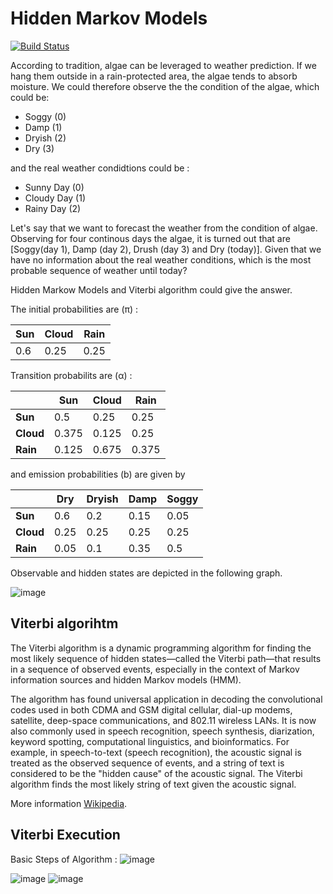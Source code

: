 # Hidden Markov Models
[![Build Status](https://travis-ci.org/joemccann/dillinger.svg?branch=master)](https://travis-ci.org/joemccann/dillinger)

According to tradition, algae can be leveraged to weather prediction.  If we hang them outside in a rain-protected area, the algae tends to absorb moisture. We could therefore observe the the condition of the algae, which could be:
- Soggy (0)
- Damp (1)
- Dryish (2)
- Dry (3)

and the real weather condidtions could be :
- Sunny Day (0)
- Cloudy Day (1)
- Rainy Day (2)

Let's say that we want to forecast the weather from the condition of algae. Observing for four continous days the algae, it is turned out that are [Soggy(day 1), Damp (day 2), Drush (day 3) and Dry (today)]. Given that we have no information about the real weather conditions, which is the most probable sequence of weather until today?

Hidden Markow Models and Viterbi algorithm could give the answer.

The initial probabilities are (π) :

| __Sun__ | __Cloud__ | __Rain__ |
|-------------|------------|------------|
 0.6     | 0.25 | 0.25

Transition probabilits are (α) :

| | __Sun__ | __Cloud__ | __Rain__ |
|-------------|------------|------------|------------|
| __Sun__ | 0.5     | 0.25 | 0.25
| __Cloud__ | 0.375 | 0.125     | 0.25
| __Rain__ |   0.125     | 0.675 | 0.375

and emission probabilities (b) are given by 

| | __Dry__ | __Dryish__ | __Damp__ | __Soggy__ |
|-------------|------------|------------|------------|------------|
| __Sun__ | 0.6     | 0.2 | 0.15 | 0.05
| __Cloud__ | 0.25 | 0.25   | 0.25 | 0.25
| __Rain__ |   0.05     | 0.1 | 0.35 | 0.5

Observable and hidden states are depicted in the following graph.

![image](https://user-images.githubusercontent.com/25617530/70395600-e149eb80-1a08-11ea-8659-815189140dbc.png)



## Viterbi algorihtm
The Viterbi algorithm is a dynamic programming algorithm for finding the most likely sequence of hidden states—called the Viterbi path—that results in a sequence of observed events, especially in the context of Markov information sources and hidden Markov models (HMM).

The algorithm has found universal application in decoding the convolutional codes used in both CDMA and GSM digital cellular, dial-up modems, satellite, deep-space communications, and 802.11 wireless LANs. It is now also commonly used in speech recognition, speech synthesis, diarization, keyword spotting, computational linguistics, and bioinformatics. For example, in speech-to-text (speech recognition), the acoustic signal is treated as the observed sequence of events, and a string of text is considered to be the "hidden cause" of the acoustic signal. The Viterbi algorithm finds the most likely string of text given the acoustic signal.

More information [Wikipedia](https://en.wikipedia.org/wiki/Viterbi_algorithm).

## Viterbi Execution

Basic Steps of Algorithm : 
![image](https://user-images.githubusercontent.com/25617530/70395668-cf1c7d00-1a09-11ea-9982-bedc120ae7e0.png)


![image](https://user-images.githubusercontent.com/25617530/70395735-61248580-1a0a-11ea-8f76-8b8880d83141.png)
![image](https://user-images.githubusercontent.com/25617530/70395794-13f4e380-1a0b-11ea-8b78-9bdb04c975b0.png)



